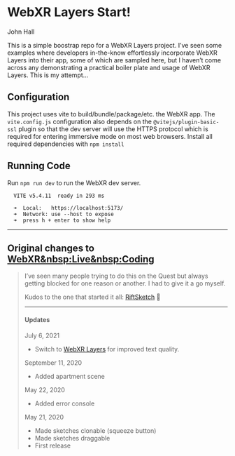 # WebXR Layers Start!
John Hall

This is a simple boostrap repo for a WebXR Layers project. I’ve seen some examples where
developers in-the-know effortlessly incorporate WebXR Layers into their
app, some of which are sampled here, but I haven’t come across any
demonstrating a practical boiler plate and usage of WebXR Layers. This
is my attempt…

## Configuration

This project uses vite to build/bundle/package/etc. the WebXR app. The
`vite.config.js` configuration also depends on the
`@vitejs/plugin-basic-ssl` plugin so that the dev server will use the
HTTPS protocol which is required for entering immersive mode on most web
browsers. Install all required dependencies with `npm install`

## Running Code

Run `npm run dev` to run the WebXR dev server.


      VITE v5.4.11  ready in 293 ms

      ➜  Local:   https://localhost:5173/
      ➜  Network: use --host to expose
      ➜  press h + enter to show help

<hr />

## Original changes to [WebXR&nbsp:Live&nbsp:Coding](https://mrdoob.github.io/xrcode/)

> I’ve seen many people trying to do this on the Quest but always
> getting blocked for one reason or another. I had to give it a go
> myself.
>
> Kudos to the one that started it all:
> [RiftSketch](https://www.youtube.com/watch?v=db-7J5OaSag) 🙏
>
> ------------------------------------------------------------------------
>
> #### Updates
>
> July 6, 2021
>
> - Switch to [WebXR Layers](https://www.w3.org/TR/webxrlayers-1/) for
>   improved text quality.
>
> September 11, 2020
>
> - Added apartment scene
>
> May 22, 2020
>
> - Added error console
>
> May 21, 2020
>
> - Made sketches clonable (squeeze button)
> - Made sketches draggable
> - First release
